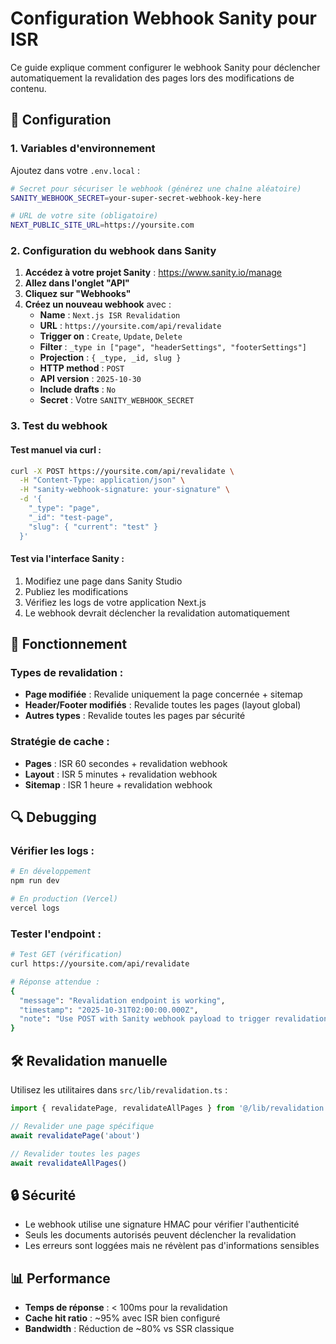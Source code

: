 # Configuration Webhook Sanity pour ISR

Ce guide explique comment configurer le webhook Sanity pour déclencher automatiquement la revalidation des pages lors des modifications de contenu.

## 🔧 Configuration

### 1. Variables d'environnement

Ajoutez dans votre `.env.local` :

```bash
# Secret pour sécuriser le webhook (générez une chaîne aléatoire)
SANITY_WEBHOOK_SECRET=your-super-secret-webhook-key-here

# URL de votre site (obligatoire)
NEXT_PUBLIC_SITE_URL=https://yoursite.com
```

### 2. Configuration du webhook dans Sanity

1. **Accédez à votre projet Sanity** : https://www.sanity.io/manage
2. **Allez dans l'onglet "API"**
3. **Cliquez sur "Webhooks"**
4. **Créez un nouveau webhook** avec :
   - **Name** : `Next.js ISR Revalidation`
   - **URL** : `https://yoursite.com/api/revalidate`
   - **Trigger on** : `Create`, `Update`, `Delete`
   - **Filter** : `_type in ["page", "headerSettings", "footerSettings"]`
   - **Projection** : `{ _type, _id, slug }`
   - **HTTP method** : `POST`
   - **API version** : `2025-10-30`
   - **Include drafts** : `No`
   - **Secret** : Votre `SANITY_WEBHOOK_SECRET`

### 3. Test du webhook

#### Test manuel via curl :

```bash
curl -X POST https://yoursite.com/api/revalidate \
  -H "Content-Type: application/json" \
  -H "sanity-webhook-signature: your-signature" \
  -d '{
    "_type": "page",
    "_id": "test-page",
    "slug": { "current": "test" }
  }'
```

#### Test via l'interface Sanity :

1. Modifiez une page dans Sanity Studio
2. Publiez les modifications
3. Vérifiez les logs de votre application Next.js
4. Le webhook devrait déclencher la revalidation automatiquement

## 🚀 Fonctionnement

### Types de revalidation :

- **Page modifiée** : Revalide uniquement la page concernée + sitemap
- **Header/Footer modifiés** : Revalide toutes les pages (layout global)
- **Autres types** : Revalide toutes les pages par sécurité

### Stratégie de cache :

- **Pages** : ISR 60 secondes + revalidation webhook
- **Layout** : ISR 5 minutes + revalidation webhook  
- **Sitemap** : ISR 1 heure + revalidation webhook

## 🔍 Debugging

### Vérifier les logs :

```bash
# En développement
npm run dev

# En production (Vercel)
vercel logs
```

### Tester l'endpoint :

```bash
# Test GET (vérification)
curl https://yoursite.com/api/revalidate

# Réponse attendue :
{
  "message": "Revalidation endpoint is working",
  "timestamp": "2025-10-31T02:00:00.000Z",
  "note": "Use POST with Sanity webhook payload to trigger revalidation"
}
```

## 🛠️ Revalidation manuelle

Utilisez les utilitaires dans `src/lib/revalidation.ts` :

```typescript
import { revalidatePage, revalidateAllPages } from '@/lib/revalidation'

// Revalider une page spécifique
await revalidatePage('about')

// Revalider toutes les pages
await revalidateAllPages()
```

## 🔒 Sécurité

- Le webhook utilise une signature HMAC pour vérifier l'authenticité
- Seuls les documents autorisés peuvent déclencher la revalidation
- Les erreurs sont loggées mais ne révèlent pas d'informations sensibles

## 📊 Performance

- **Temps de réponse** : < 100ms pour la revalidation
- **Cache hit ratio** : ~95% avec ISR bien configuré
- **Bandwidth** : Réduction de ~80% vs SSR classique

